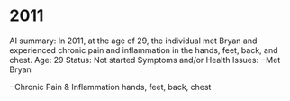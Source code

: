 # 2011

AI summary: In 2011, at the age of 29, the individual met Bryan and experienced chronic pain and inflammation in the hands, feet, back, and chest.
Age: 29
Status: Not started
Symptoms and/or Health Issues: −Met Bryan

−Chronic Pain & Inflammation hands, feet, back, chest